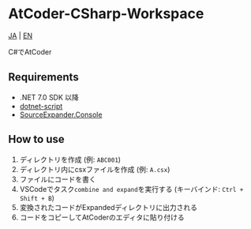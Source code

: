 # AtCoder-CSharp-Workspace

[JA](README.md) | [EN](README-en.md)

C#でAtCoder

## Requirements

- .NET 7.0 SDK 以降
- [dotnet-script](https://github.com/dotnet-script/dotnet-script)
- [SourceExpander.Console](https://github.com/kzrnm/SourceExpander)

## How to use

1. ディレクトリを作成 (例: `ABC001`)
2. ディレクトリ内にcsxファイルを作成 (例: `A.csx`)
3. ファイルにコードを書く
4. VSCodeでタスク`combine and expand`を実行する (キーバインド: `Ctrl + Shift + B`)
5. 変換されたコードがExpandedディレクトリに出力される
6. コードをコピーしてAtCoderのエディタに貼り付ける
